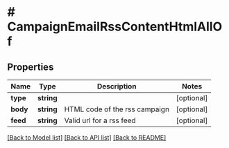 # # CampaignEmailRssContentHtmlAllOf

## Properties

Name | Type | Description | Notes
------------ | ------------- | ------------- | -------------
**type** | **string** |  | [optional]
**body** | **string** | HTML code of the rss campaign | [optional]
**feed** | **string** | Valid url for a rss feed | [optional]

[[Back to Model list]](../../README.md#models) [[Back to API list]](../../README.md#endpoints) [[Back to README]](../../README.md)

